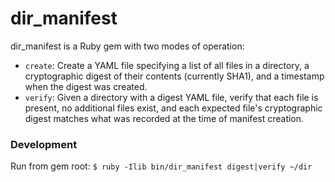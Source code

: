 dir_manifest
============

dir_manifest is a Ruby gem with two modes of operation:

* `create`: Create a YAML file specifying a list of all files in a directory, a cryptographic digest of their contents (currently SHA1), and a timestamp when the digest was created.
* `verify`: Given a directory with a digest YAML file, verify that each file is present, no additional files exist, and each expected file's cryptographic digest matches what was recorded at the time of manifest creation.


### Development
Run from gem root: `$ ruby -Ilib bin/dir_manifest digest|verify ~/dir`
